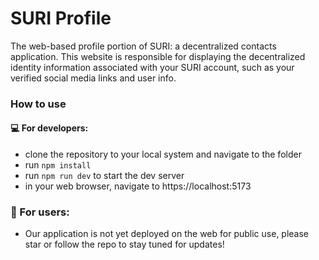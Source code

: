# SURI Profile
The web-based profile portion of SURI: a decentralized contacts application.
This website is responsible for displaying the decentralized identity information associated with your SURI account, such as your verified social media links and user info.
### How to use
#### 💻 For developers:
* clone the repository to your local system and navigate to the folder
* run ```npm install```
* run ```npm run dev``` to start the dev server
* in your web browser, navigate to https://localhost:5173

### 🧍 For users: 
* Our application is not yet deployed on the web for public use, please star or follow the repo to stay tuned for updates!
